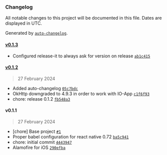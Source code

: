 ### Changelog

All notable changes to this project will be documented in this file. Dates are displayed in UTC.

Generated by [`auto-changelog`](https://github.com/CookPete/auto-changelog).

#### [v0.1.3](https://github.com/pagopa/io-react-native-http-client/compare/v0.1.2...v0.1.3)

- Configured release-it to always ask for version on release [`ab1c415`](https://github.com/pagopa/io-react-native-http-client/commit/ab1c4159e6cba4a64c647b26ed794dc0b905da58)

#### [v0.1.2](https://github.com/pagopa/io-react-native-http-client/compare/v0.1.1...v0.1.2)

> 27 February 2024

- Added auto-changelog [`05c7bdc`](https://github.com/pagopa/io-react-native-http-client/commit/05c7bdcb6ca56117e9fadcaa0384e0d464026a9e)
- OkHttp downgraded to 4.9.3 in order to work with IO-App [`c1f6f93`](https://github.com/pagopa/io-react-native-http-client/commit/c1f6f9371ef8823512bb4692f893f68e8b910ce5)
- chore: release 0.1.2 [`fb548a3`](https://github.com/pagopa/io-react-native-http-client/commit/fb548a334b92c0345b54a8f061ca0df800ed0a40)

#### v0.1.1

> 27 February 2024

- [chore] Base project [`#1`](https://github.com/pagopa/io-react-native-http-client/pull/1)
- Proper babel configuration for react native 0.72 [`ba5c941`](https://github.com/pagopa/io-react-native-http-client/commit/ba5c9416b33aeddcbe164fb752d238f6730f0e1a)
- chore: initial commit [`4443947`](https://github.com/pagopa/io-react-native-http-client/commit/444394770aaf1e4b00396197aa3ff7821f4fb6c4)
- Alamofire for iOS [`290efba`](https://github.com/pagopa/io-react-native-http-client/commit/290efba219ef68e3dea3f6173bdf2f58abeeb296)
